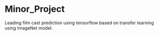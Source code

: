 # Minor_Project

Leading film cast prediction using tensorflow based on transfer learning using ImageNet model. 
